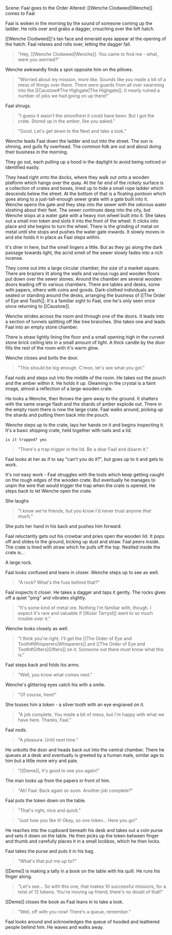 Scene: Faal goes to the Order
Altered: [[Wenche Clodweed|Wenche]] comes to Faal

Faal is woken in the morning by the sound of someone coming up the ladder. He rolls over and grabs a dagger, crouching over the loft hatch.

[[Wenche Clodweed]]'s tan face and emerald eyes appear at the opening of the hatch. Faal relaxes and rolls over, letting the dagger fall.

>"Hey, [[Wenche Clodweed|Wenche]]. You came to find me - what, were you worried?"

Wenche awkwardly finds a spot opposite him on the pillows.
>"Worried about my mission, more like. Sounds like you made a bit of a mess of things over there. There were guards from all over swarming into the [[Caustow#The Highgate|The Highgate]]. It nearly ruined a number of jobs we had going on up there!"

Faal shrugs.
>"I guess it wasn't the smoothest it could have been. But I got the crate. Stored up in the amber, like you asked."

>"Good. Let's get down to the Nest and take a look."

Wenche leads Faal down the ladder and out into the street. The sun is shining, and gulls fly overhead. The common folk are out and about doing their business in the morning.

They go out, each pulling up a hood in the daylight to avoid being noticed or identified easily.

They head right onto the docks, where they walk out onto a wooden platform which hangs over the quay. At the far end of the rickety surface is a collection of crates and boxes, lined up to hide a small rope ladder which descends below the street.
At the bottom of that is a floating pontoon which goes along to a just-tall-enough sewer grate with a gate built into it.
Wenche opens the gate and they step into the sewer with the odorous water sloshing about their feet.
The sewer continues deep into the city, but Wenche stops at a water gate with a heavy iron wheel built into it. She takes out a small iron token and slots it into the front of the wheel. It clicks into place and she begins to turn the wheel. There is the grinding of metal on metal until she stops and pushes the water gate inwards. It slowly moves in and she holds it in place as Faal steps within.

It's drier in here, but the smell lingers a little. But as they go along the dark passage towards light, the acrid smell of the sewer slowly fades into a rich incense.

They come out into a large circular chamber, the size of a market square. There are braziers lit along the walls and various rugs and wooden floors put down over the sewer stones.
Around the chamber are several wooden doors leading off to various chambers. There are tables and desks, some with papers, others with coins and goods. Dark-clothed individuals are seated or standing around the desks, arranging the business of [[The Order of Eye and Tooth]].
It's a familiar sight to Faal, one he's only seen once since returning to [[Caustow]].

Wenche strides across the room and through one of the doors. It leads into a section of tunnels splitting off like tree branches. She takes one and leads Faal into an empty stone chamber.

There is straw lightly lining the floor and a small opening high in the curved stone brick ceiling lets in a small amount of light. A thick candle by the door fills the rest of the room with it's warm glow.

Wenche closes and bolts the door.
>"This should be big enough. C'mon, let's see what you got."

Faal nods and steps out into the middle of the room. He takes out the pouch and the amber within it. He holds it up. Gleaming in the crystal is a faint image, almost a reflection of a large wooden crate.

He looks a Wenche, then throws the gem away to the ground. It shatters with the same orange flash and the shards of amber explode out. There in the empty room there is now the large crate.
Faal walks around, picking up the shards and putting them back into the pouch.

Wenche steps up to the crate, lays her hands on it and begins inspecting it. It's a basic shipping crate, held together with nails and a lid.

`is it trapped? yes`

>"There's a trap trigger in the lid. Be a dear Faal and disarm it."

Faal looks at her as if to say "can't you do it?", but goes up to it and gets to work.

It's not easy work - Faal struggles with the tools which keep getting caught on the rough edges of the wooden crate. But eventually he manages to unpin the wire that would trigger the trap when the crate is opened. He steps back to let Wenche open the crate.

She laughs
>"I know we're friends, but you know I'd never trust anyone *that* much."

She puts her hand in his back and pushes him forward.

Faal reluctantly gets out his crowbar and pries open the wooden lid. It pops off and slides to the ground, kicking up dust and straw.
Faal peers inside. The crate is lined with straw which he pulls off the top. Nestled inside the crate is...

A large rock.

Faal looks confused and leans in closer. Wenche steps up to see as well.

>"A rock? What's the fuss behind that?"

Faal inspects it closer. He takes a dagger and taps it gently. The rocks gives off a quiet "ping" and vibrates slightly.

>"It's some kind of metal ore. Nothing I'm familiar with, though. I expect it's rare and valuable if [[Kolar Tarryst]] went to so much trouble over it."

Wenche looks closely as well.
>"I think you're right. I'll get the [[The Order of Eye and Tooth#Whisperers|Whisperers]] and [[The Order of Eye and Tooth#Gifters|Gifters]] on it. Someone out there must know what this is."

Faal steps back and folds his arms.
>"Well, you know what comes next."

Wenche's glittering eyes catch his with a smile.
>"Of course, here!"

She tosses him a token - a silver tooth with an eye engraved on it.
>"A job complete. You made a bit of mess, but I'm happy with what we have here. Thanks, Faal."

Faal nods.
>"A pleasure. Until next time."

He unbolts the door and heads back out into the central chamber. There he queues at a desk and eventually is greeted by a human male, similar age to him but a little more wiry and pale.

>"[[Deme]], it's good to see you again!"

The man looks up from the papers in front of him.

>"Ah! Faal. Back again so soon. Another job complete?"

Faal puts the token down on the table.
>"That's right, nice and quick."

>"Just how you like it! Okay, so one token... Here you go!"

He reaches into the cupboard beneath his desk and takes out a coin purse and sets it down on the table. He then picks up the token between finger and thumb and carefully places it in a small lockbox, which he then locks.

Faal takes the purse and puts it in his bag. 
>"What's that put me up to?"

[[Deme]] is making a tally in a book on the table with his quill. He runs his finger along.

>"Let's see... So with this one, that makes 10 successful missions, for a total of 12 tokens. You're moving up friend, there's no doubt of that!"

[[Deme]] closes the book as Faal leans in to take a look.

>"Well, off with you now! There's a queue, remember."

Faal looks around and acknowledges the queue of hooded and leathered people behind him. He waves and walks away.